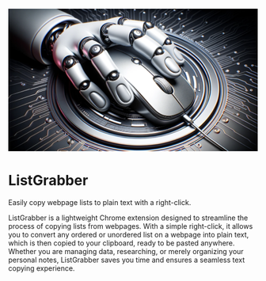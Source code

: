 ![Icon](icon.png)

# ListGrabber

Easily copy webpage lists to plain text with a right-click.

ListGrabber is a lightweight Chrome extension designed to streamline the process of copying lists from webpages. With a simple right-click, it allows you to convert any ordered or unordered list on a webpage into plain text, which is then copied to your clipboard, ready to be pasted anywhere. Whether you are managing data, researching, or merely organizing your personal notes, ListGrabber saves you time and ensures a seamless text copying experience.
